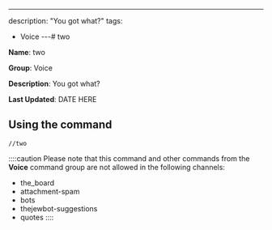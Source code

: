 ---
description: "You got what?"
tags:
  - Voice
---# two

**Name**: two

**Group**: Voice

**Description**: You got what?

**Last Updated**: DATE HERE

## Using the command

    //two

::::caution Please note that this command and other commands from the **Voice** command group are not allowed in the following channels:
- the_board
- attachment-spam
- bots
- thejewbot-suggestions
- quotes
::::